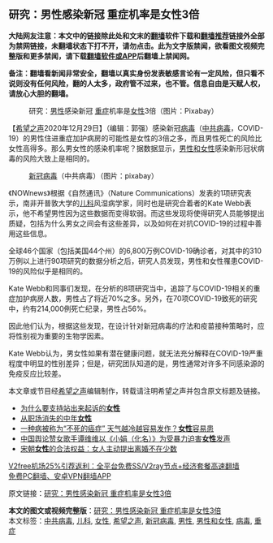  <h2>研究：男性感染新冠 重症机率是女性3倍</h2> <p class="notice"><b>大陆网友注意：本文中的链接除此处和文末的<a href="https://github.com/bannedbook/fanqiang" >翻墙</a>软件下载和<a href="https://github.com/killgcd/justmysocks/blob/master/README.md">翻墙推荐</a>链接外全部为禁网链接，未翻墙状态下打不开，请勿点击。此为文字版禁闻，欲看图文视频完整版和更多禁闻，请下载<a href="https://github.com/bannedbook/fanqiang">翻墙软件或APP</a>后翻墙上禁闻网。</p><p>备注：翻墙看新闻非常安全，翻墙以真实身份发表敏感言论有一定风险，但只看不说则没有任何风险，翻的人太多，政府管不过来，也不管。信息自由是天赋人权，请放心大胆的翻墙。</b></p>  <div class="entry"> <figure><figcaption>研究：<a href="https://www.bannedbook.org/bnews/tag/%E7%94%B7%E6%80%A7/" class="st_tag internal_tag" rel="tag" title="标签 男性 下的日志">男性</a>感染新冠 <a href="https://www.bannedbook.org/bnews/tag/%E9%87%8D%E7%97%87/" class="st_tag internal_tag" rel="tag" title="标签 重症 下的日志">重症</a>机率是<a href="https://www.bannedbook.org/bnews/tag/%e5%a5%b3%e6%80%a7/" class="st_tag internal_tag" rel="tag" title="标签 女性 下的日志">女性</a>3倍（图片：Pixabay）</figcaption></figure> <p>【<span class='wp_keywordlink_affiliate'><a href="https://www.soundofhope.org" title="希望之声" target="_blank">希望之声</a></span>2020年12月29日】（编辑：郭强）感染新冠<a href="https://www.bannedbook.org/bnews/tag/%e7%97%85%e6%af%92/" class="st_tag internal_tag" rel="tag" title="标签 病毒 下的日志">病毒</a>（<a href="https://www.bannedbook.org/bnews/tag/%e4%b8%ad%e5%85%b1%e7%97%85%e6%af%92/" class="st_tag internal_tag" rel="tag" title="标签 中共病毒 下的日志">中共病毒</a>，COVID-19）的男性住进重症加护病房的可能性是女性的3倍之多，而且男性死亡的风险比女性高得多。那么男女性的感染机率呢？据数据显示，<a href="https://www.bannedbook.org/bnews/tag/%E7%94%B7%E6%80%A7%E5%92%8C%E5%A5%B3%E6%80%A7/" class="st_tag internal_tag" rel="tag" title="标签 男性和女性 下的日志">男性和女性</a>感染新形冠状病毒的风险大致上是相同的。</p> <figure><figcaption><a href="https://www.bannedbook.org/bnews/tag/%e6%96%b0%e5%86%a0%e7%97%85%e6%af%92/" class="st_tag internal_tag" rel="tag" title="标签 新冠病毒 下的日志">新冠病毒</a>（中共病毒）（图片：pixabay）</figcaption></figure> <p>《NOWnews》根据《自然通讯》（Nature Communications）发表的1项研究表示，南非开普敦大学的<a href="https://www.bannedbook.org/bnews/tag/%E5%84%BF%E7%A7%91/" class="st_tag internal_tag" rel="tag" title="标签 儿科 下的日志">儿科</a>风湿病学家，同时也是研究合着者的Kate Webb表示，他不希望男性因为这些数据而变得软弱。而这些发现将使得研究人员能够提出质疑，包括为什么男女之间会有这些差异，以及如何在对抗COVID-19的过程中善用这些信息。</p>  <p>全球46个国家（包括美国44个州）的6,800万例COVID-19确诊者，对其中的310万例以上进行90项研究的数据分析之后，研究人员发现，男性和女性罹患COVID-19的风险似乎是相同的。</p> <p>Kate Webb和同事们发现，在分析的8项研究当中，追踪了与COVID-19相关的重症加护病房人数，男性占了将近70%之多。另外，在70项COVID-19致死的研究中，约有214,000例死亡纪录，男性占56%。</p>  <p>因此他们认为，根据这些发现，在设计针对新冠病毒的疗法和疫苗接种策略时，应将性别视为重要的生物学因素。</p> <p>Kate Webb认为，男女性如果有潜在健康问题，就无法充分解释在COVID-19严重程度中明显的性别差异；但是，研究团队知道的是，男性通常对许多不同感染源的免疫反应比较差。</p>  <p>本文章或节目经<a href="https://www.bannedbook.org/bnews/tag/%e5%b8%8c%e6%9c%9b%e4%b9%8b%e5%a3%b0/" class="st_tag internal_tag" rel="tag" title="标签 希望之声 下的日志">希望之声</a>编辑制作，转载请注明希望之声并包含原文标题及链接。</p> <ul class='op-related-articles' title='相关阅读'> <li><a href='https://www.bannedbook.org/bnews/ssgc/20201228/1456653.html' target='_blank'>为什么要支持站出来起诉的<b>女性</b></a></li> <li><a href='https://www.bannedbook.org/bnews/ssgc/20201225/1454934.html' target='_blank'>从职场消失的中年<b>女性</b></a></li> <li><a href='https://www.bannedbook.org/bnews/health/20201224/1453929.html' target='_blank'>一种病被称为“不死的癌症” 天气越冷越容易发作？<b>女性</b>容易患</a></li> <li><a href='https://www.bannedbook.org/bnews/headline/20201223/1453108.html' target='_blank'>中国舆论赞女歌手谭维维以《小娟（化名）》为受暴力迫害<b>女性</b>发声</a></li> <li><a href='https://www.bannedbook.org/bnews/lifebaike/20201221/1452129.html' target='_blank'>宋朝<b>女性</b>的合法权益：女人主动提出离婚不在少数</a></li> </ul> <p class="texttj"> <a href="https://www.bannedbook.org/forum23/topic22702.html" target="_blank">V2free机场25%引荐返利：全平台免费SS/V2ray节点+经济套餐高速翻墙</a><br/> <a href="https://github.com/bannedbook/fanqiang/wiki/%E7%A6%81%E9%97%BB%E7%BD%91%E5%AE%89%E5%8D%93%E7%BF%BB%E5%A2%99%E6%96%B0%E9%97%BBAPP" target="_blank">免费PC翻墙、安卓VPN翻墙APP</a></p><p>原文链接：<a class="src_link"  href="https://www.soundofhope.org/post/458329" target="_blank">研究：男性感染新冠 重症机率是女性3倍</a></p><a name='sharetosocial'></a>       <div><b>本文的图文或视频完整版</b>：<a href='https://www.bannedbook.org/bnews/comments/20201230/1457447.html'>研究：男性感染新冠 重症机率是女性3倍</a></div>  </div><!--END ENTRY--> <div class="postfooter"> <div>本文标签：<a href="https://www.bannedbook.org/bnews/tag/%e4%b8%ad%e5%85%b1%e7%97%85%e6%af%92/" rel="tag">中共病毒</a>, <a href="https://www.bannedbook.org/bnews/tag/%E5%84%BF%E7%A7%91/" rel="tag">儿科</a>, <a href="https://www.bannedbook.org/bnews/tag/%e5%a5%b3%e6%80%a7/" rel="tag">女性</a>, <a href="https://www.bannedbook.org/bnews/tag/%e5%b8%8c%e6%9c%9b%e4%b9%8b%e5%a3%b0/" rel="tag">希望之声</a>, <a href="https://www.bannedbook.org/bnews/tag/%e6%96%b0%e5%86%a0%e7%97%85%e6%af%92/" rel="tag">新冠病毒</a>, <a href="https://www.bannedbook.org/bnews/tag/%E7%94%B7%E6%80%A7/" rel="tag">男性</a>, <a href="https://www.bannedbook.org/bnews/tag/%E7%94%B7%E6%80%A7%E5%92%8C%E5%A5%B3%E6%80%A7/" rel="tag">男性和女性</a>, <a href="https://www.bannedbook.org/bnews/tag/%e7%97%85%e6%af%92/" rel="tag">病毒</a>, <a href="https://www.bannedbook.org/bnews/tag/%E9%87%8D%E7%97%87/" rel="tag">重症</a></div>  </div><!--END POSTFOOTER--> 